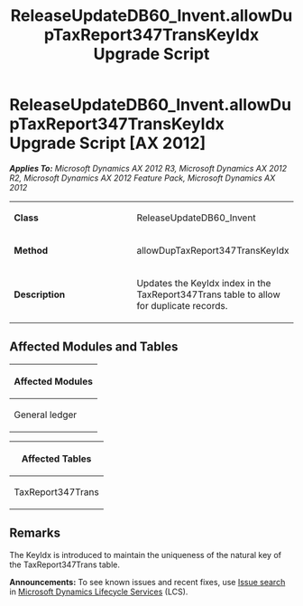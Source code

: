 ﻿---
title: ReleaseUpdateDB60_Invent.allowDupTaxReport347TransKeyIdx Upgrade Script
TOCTitle: ReleaseUpdateDB60_Invent.allowDupTaxReport347TransKeyIdx Upgrade Script
ms:assetid: dc098a72-9747-62d1-1b20-5a8cfadebab2
ms:mtpsurl: https://msdn.microsoft.com/en-us/library/JJ737182(v=AX.60)
ms:contentKeyID: 49711625
ms.date: 05/18/2015
mtps_version: v=AX.60
---

# ReleaseUpdateDB60\_Invent.allowDupTaxReport347TransKeyIdx Upgrade Script [AX 2012]


_**Applies To:** Microsoft Dynamics AX 2012 R3, Microsoft Dynamics AX 2012 R2, Microsoft Dynamics AX 2012 Feature Pack, Microsoft Dynamics AX 2012_

<table>
<colgroup>
<col style="width: 50%" />
<col style="width: 50%" />
</colgroup>
<tbody>
<tr class="odd">
<td><p><strong>Class</strong></p></td>
<td><p>ReleaseUpdateDB60_Invent</p></td>
</tr>
<tr class="even">
<td><p><strong>Method</strong></p></td>
<td><p>allowDupTaxReport347TransKeyIdx</p></td>
</tr>
<tr class="odd">
<td><p><strong>Description</strong></p></td>
<td><p>Updates the KeyIdx index in the TaxReport347Trans table to allow for duplicate records.</p></td>
</tr>
</tbody>
</table>


## Affected Modules and Tables

<table>
<colgroup>
<col style="width: 100%" />
</colgroup>
<thead>
<tr class="header">
<th><p>Affected Modules</p></th>
</tr>
</thead>
<tbody>
<tr class="odd">
<td><p>General ledger</p></td>
</tr>
</tbody>
</table>


<table>
<colgroup>
<col style="width: 100%" />
</colgroup>
<thead>
<tr class="header">
<th><p>Affected Tables</p></th>
</tr>
</thead>
<tbody>
<tr class="odd">
<td><p>TaxReport347Trans</p></td>
</tr>
</tbody>
</table>


## Remarks

The KeyIdx is introduced to maintain the uniqueness of the natural key of the TaxReport347Trans table.

  
**Announcements:** To see known issues and recent fixes, use [Issue search](http://go.microsoft.com/fwlink/?linkid=389258) in [Microsoft Dynamics Lifecycle Services](http://go.microsoft.com/fwlink/?linkid=306505) (LCS).

